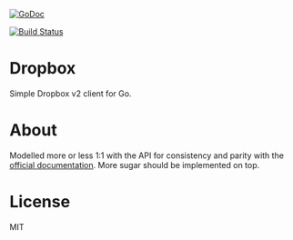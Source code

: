 
[![GoDoc](https://godoc.org/github.com/tj/go-dropbox?status.svg)](https://godoc.org/github.com/tj/go-dropbox)

[![Build Status](https://semaphoreci.com/api/v1/projects/bc0bfd8b-73c9-45ba-b988-00f9e285e6ef/617305/badge.svg)](https://semaphoreci.com/tj/go-dropbox)

# Dropbox

 Simple Dropbox v2 client for Go.

# About

 Modelled more or less 1:1 with the API for consistency and parity with the [official documentation](https://www.dropbox.com/developers/documentation/http). More sugar should be implemented on top.

# License

MIT